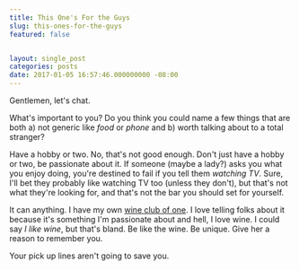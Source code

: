 ```yaml
---
title: This One's For the Guys
slug: this-ones-for-the-guys
featured: false


layout: single_post
categories: posts
date: 2017-01-05 16:57:46.000000000 -08:00
---
```


Gentlemen, let's chat.

What's important to you? Do you think you could name a few things that are both a) not generic like _food_ or _phone_ and b) worth talking about to a total stranger?

Have a hobby or two. No, that's not good enough. Don't just have a hobby or two, be passionate about it. If someone (maybe a lady?) asks you what you enjoy doing, you're destined to fail if you tell them _watching TV_. Sure, I'll bet they probably like watching TV too (unless they don't), but that's not what they're looking for, and that's not the bar you should set for yourself.

It can anything. I have my own [wine club of one](http://weekly.wine). I love telling folks about it because it's something I'm passionate about and hell, I love wine. I could say _I like wine_, but that's bland. Be like the wine. Be unique. Give her a reason to remember you.

Your pick up lines aren't going to save you.

